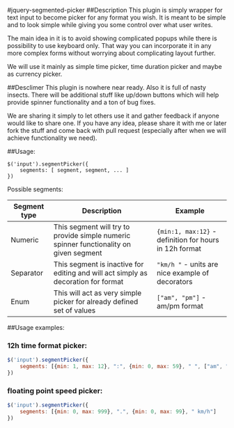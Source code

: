 #jquery-segmented-picker
##Description
This plugin is simply wrapper for text input to become picker for any format you wish.
It is meant to be simple and to look simple while giving you some control over what user writes.

The main idea in it is to avoid showing complicated popups while there is possibility to use keyboard only.
That way you can incorporate it in any more complex forms without worrying about complicating layout further.

We will use it mainly as simple time picker, time duration picker and maybe as currency picker.

##Desclimer
This plugin is nowhere near ready. Also it is full of nasty insects. There will be additional stuff like up/down buttons
which will help provide spinner functionality and a ton of bug fixes.

We are sharing it simply to let others use it and gather feedback if anyone would like to share one.
If you have any idea, please share it with me or later fork the stuff and come back with pull request (especially after when we will achieve functionality we need).

##Usage:
```
$('input').segmentPicker({
    segments: [ segment, segment, ... ]
})
```

Possible segments:

Segment type  | Description   | Example
------------- | ------------- | -------
Numeric       | This segment will try to provide simple numeric spinner functionality on given segment | `{min:1, max:12}` - definition for hours in 12h format
Separator     | This segment is inactive for editing and will act simply as decoration for format      |   `"km/h "` - units are nice example of decorators
Enum          | This will act as very simple picker for already defined set of values |  `["am", "pm"]` - am/pm format

##Usage examples:

### 12h time format picker:
```javascript
$('input').segmentPicker({
    segments: [{min: 1, max: 12}, ":", {min: 0, max: 59}, " ", ["am", "pm"]]
})
```

### floating point speed picker:
```javascript
$('input').segmentPicker({
    segments: [{min: 0, max: 999}, ".", {min: 0, max: 99}, " km/h"]
})
```
